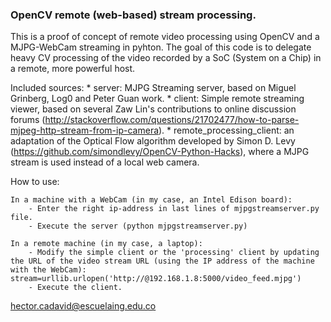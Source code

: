 
### OpenCV remote (web-based) stream processing.

This is a proof of concept of remote video processing using OpenCV and a MJPG-WebCam streaming in pyhton. The goal of this code is to delegate heavy CV processing of the video recorded by a SoC (System on a Chip) in a remote, more powerful host.

Included sources:
	* server: MJPG Streaming server, based on Miguel Grinberg, Log0 and Peter Guan work.
	* client: Simple remote streaming viewer, based on several Zaw Lin's contributions to online discussion forums (http://stackoverflow.com/questions/21702477/how-to-parse-mjpeg-http-stream-from-ip-camera).
	* remote_processing_client: an adaptation of the Optical Flow algorithm developed by Simon D. Levy (https://github.com/simondlevy/OpenCV-Python-Hacks), where a MJPG stream is used instead of a local web camera.
	
How to use:

	In a machine with a WebCam (in my case, an Intel Edison board):
		- Enter the right ip-address in last lines of mjpgstreamserver.py file.
		- Execute the server (python mjpgstreamserver.py)
	
	In a remote machine (in my case, a laptop):
		- Modify the simple client or the 'processing' client by updating the URL of the video stream URL (using the IP address of the machine with the WebCam):   stream=urllib.urlopen('http://@192.168.1.8:5000/video_feed.mjpg')
		- Execute the client.
	
	

hector.cadavid@escuelaing.edu.co

